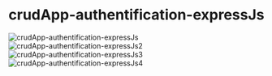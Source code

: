 # crudApp-authentification-expressJs

![crudApp-authentification-expressJs](https://github.com/RAZKIBADR3/crudApp-authentification-expressJs/assets/96654573/679dc521-4536-4cb3-a15a-da478561c5fd)
![crudApp-authentification-expressJs2](https://github.com/RAZKIBADR3/crudApp-authentification-expressJs/assets/96654573/8456e868-3179-47d6-81b7-e5fc43361386)
![crudApp-authentification-expressJs3](https://github.com/RAZKIBADR3/crudApp-authentification-expressJs/assets/96654573/1bc4c006-e5d2-4ada-a2af-e5bdad1e4186)
![crudApp-authentification-expressJs4](https://github.com/RAZKIBADR3/crudApp-authentification-expressJs/assets/96654573/5d605f4e-164c-4b49-86c7-cca2d8a10ac2)
